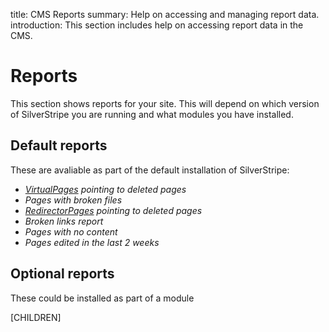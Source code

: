 title: CMS Reports
summary: Help on accessing and managing report data.
introduction: This section includes help on accessing report data in the CMS.

# Reports

This section shows reports for your site. This will depend on which version of SilverStripe you are running and what modules you have installed.

## Default reports

These are avaliable as part of the default installation of SilverStripe:
* *[VirtualPages](creating_pages_and_content/pages/creating_new_pages/#basic-pages) pointing to deleted pages*
* *Pages with broken files*
* *[RedirectorPages](creating_pages_and_content/pages/creating_new_pages/#basic-pages) pointing to deleted pages*
* *Broken links report*
* *Pages with no content*
* *Pages edited in the last 2 weeks*

## Optional reports

These could be installed as part of a module

[CHILDREN]

